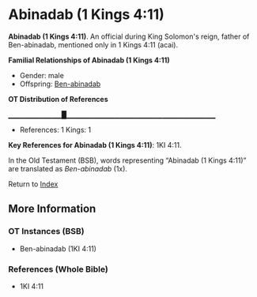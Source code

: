 # Abinadab (1 Kings 4:11)
**Abinadab (1 Kings 4:11)**. 
An official during King Solomon's reign, father of Ben-abinadab, mentioned only in 1 Kings 4:11 (acai). 




**Familial Relationships of Abinadab (1 Kings 4:11)**


* Gender: male
* Offspring: [Ben-abinadab](Ben-abinadab.md)


**OT Distribution of References**

▁▁▁▁▁▁▁▁▁▁█▁▁▁▁▁▁▁▁▁▁▁▁▁▁▁▁▁▁▁▁▁▁▁▁▁▁▁▁
* References: 1 Kings: 1



**Key References for Abinadab (1 Kings 4:11)**: 
1KI 4:11. 


In the Old Testament (BSB), words representing “Abinadab (1 Kings 4:11)” are translated as 
*Ben-abinadab* (1x). 




Return to [Index](00-Index.md)

## More Information

### OT Instances (BSB)

* Ben-abinadab (1KI 4:11)



### References (Whole Bible)

* 1KI 4:11



